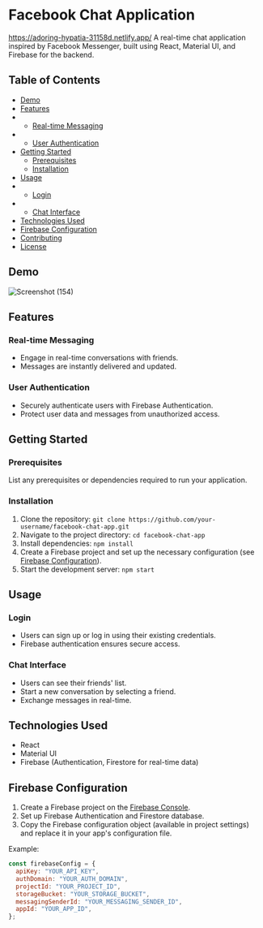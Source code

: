 # Facebook Chat Application
https://adoring-hypatia-31158d.netlify.app/
A real-time chat application inspired by Facebook Messenger, built using React, Material UI, and Firebase for the backend.


## Table of Contents


- [Demo](#demo)
- [Features](#features)
- - [Real-time Messaging](#real-time-messaging)
- - [User Authentication](#user-authentication)
- [Getting Started](#getting-started)
  - [Prerequisites](#prerequisites)
  - [Installation](#installation)
- [Usage](#usage)
- - [Login](#login)
- - [Chat Interface](#chat-interface)
- [Technologies Used](#technologies-used)
- [Firebase Configuration](#firebase-configuration)
- [Contributing](#contributing)
- [License](#license)

## Demo

![Screenshot (154)](https://github.com/kushalShukla-web/messenger_chat_webApp/assets/85934954/8e6535d0-fa3a-4dae-9b33-f77b4eaee9a6)

## Features

### Real-time Messaging

- Engage in real-time conversations with friends.
- Messages are instantly delivered and updated.

### User Authentication

- Securely authenticate users with Firebase Authentication.
- Protect user data and messages from unauthorized access.

## Getting Started

### Prerequisites

List any prerequisites or dependencies required to run your application.

### Installation

1. Clone the repository: `git clone https://github.com/your-username/facebook-chat-app.git`
2. Navigate to the project directory: `cd facebook-chat-app`
3. Install dependencies: `npm install`
4. Create a Firebase project and set up the necessary configuration (see [Firebase Configuration](#firebase-configuration)).
5. Start the development server: `npm start`

## Usage

### Login

- Users can sign up or log in using their existing credentials.
- Firebase authentication ensures secure access.

### Chat Interface

- Users can see their friends' list.
- Start a new conversation by selecting a friend.
- Exchange messages in real-time.

## Technologies Used

- React
- Material UI
- Firebase (Authentication, Firestore for real-time data)

## Firebase Configuration

1. Create a Firebase project on the [Firebase Console](https://console.firebase.google.com/).
2. Set up Firebase Authentication and Firestore database.
3. Copy the Firebase configuration object (available in project settings) and replace it in your app's configuration file.

Example:

```javascript
const firebaseConfig = {
  apiKey: "YOUR_API_KEY",
  authDomain: "YOUR_AUTH_DOMAIN",
  projectId: "YOUR_PROJECT_ID",
  storageBucket: "YOUR_STORAGE_BUCKET",
  messagingSenderId: "YOUR_MESSAGING_SENDER_ID",
  appId: "YOUR_APP_ID",
};
